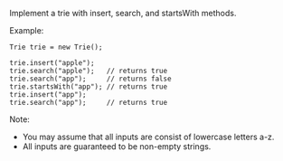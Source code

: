 <!--
 * @Author: shaqsnake
 * @Email: shaqsnake@gmail.com
 * @Date: 2019-06-03 11:26:54
 * @LastEditTime: 2019-08-13 15:32:52
 * @Description: 208. Implement Trie (Prefix Tree)
 -->

Implement a trie with insert, search, and startsWith methods.

Example:

```
Trie trie = new Trie();

trie.insert("apple");
trie.search("apple");   // returns true
trie.search("app");     // returns false
trie.startsWith("app"); // returns true
trie.insert("app");   
trie.search("app");     // returns true
```

Note:

- You may assume that all inputs are consist of lowercase letters a-z.
- All inputs are guaranteed to be non-empty strings.